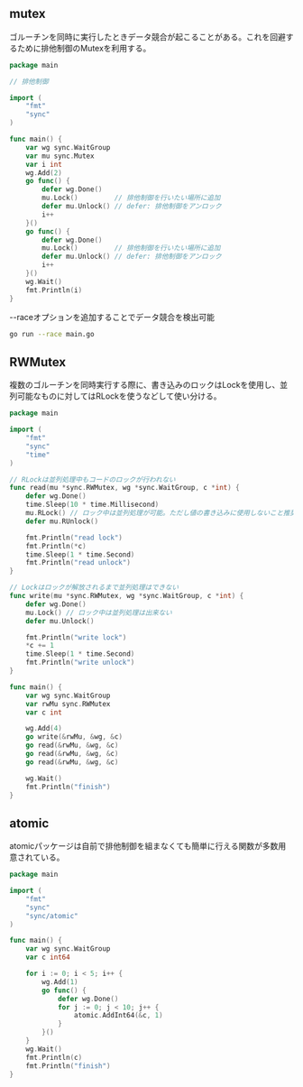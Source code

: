 ## mutex

ゴルーチンを同時に実行したときデータ競合が起こることがある。これを回避するために排他制御のMutexを利用する。

```go
package main

// 排他制御

import (
	"fmt"
	"sync"
)

func main() {
	var wg sync.WaitGroup
	var mu sync.Mutex
	var i int
	wg.Add(2)
	go func() {
		defer wg.Done()
		mu.Lock()         // 排他制御を行いたい場所に追加
		defer mu.Unlock() // defer: 排他制御をアンロック
		i++
	}()
	go func() {
		defer wg.Done()
		mu.Lock()         // 排他制御を行いたい場所に追加
		defer mu.Unlock() // defer: 排他制御をアンロック
		i++
	}()
	wg.Wait()
	fmt.Println(i)
}
```

--raceオプションを追加することでデータ競合を検出可能

```bash
go run --race main.go
```

## RWMutex

複数のゴルーチンを同時実行する際に、書き込みのロックはLockを使用し、並列可能なものに対してはRLockを使うなどして使い分ける。

```go
package main

import (
	"fmt"
	"sync"
	"time"
)

// RLockは並列処理中もコードのロックが行われない
func read(mu *sync.RWMutex, wg *sync.WaitGroup, c *int) {
	defer wg.Done()
	time.Sleep(10 * time.Millisecond)
	mu.RLock() // ロック中は並列処理が可能。ただし値の書き込みに使用しないこと推奨
	defer mu.RUnlock()

	fmt.Println("read lock")
	fmt.Println(*c)
	time.Sleep(1 * time.Second)
	fmt.Println("read unlock")
}

// Lockはロックが解放されるまで並列処理はできない
func write(mu *sync.RWMutex, wg *sync.WaitGroup, c *int) {
	defer wg.Done()
	mu.Lock() // ロック中は並列処理は出来ない
	defer mu.Unlock()

	fmt.Println("write lock")
	*c += 1
	time.Sleep(1 * time.Second)
	fmt.Println("write unlock")
}

func main() {
	var wg sync.WaitGroup
	var rwMu sync.RWMutex
	var c int

	wg.Add(4)
	go write(&rwMu, &wg, &c)
	go read(&rwMu, &wg, &c)
	go read(&rwMu, &wg, &c)
	go read(&rwMu, &wg, &c)

	wg.Wait()
	fmt.Println("finish")
}
```

## atomic

atomicパッケージは自前で排他制御を組まなくても簡単に行える関数が多数用意されている。

```go
package main

import (
	"fmt"
	"sync"
	"sync/atomic"
)

func main() {
	var wg sync.WaitGroup
	var c int64

	for i := 0; i < 5; i++ {
		wg.Add(1)
		go func() {
			defer wg.Done()
			for j := 0; j < 10; j++ {
				atomic.AddInt64(&c, 1)
			}
		}()
	}
	wg.Wait()
	fmt.Println(c)
	fmt.Println("finish")
}
```
